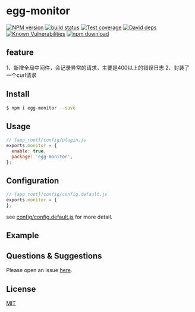 # egg-monitor

[![NPM version][npm-image]][npm-url]
[![build status][travis-image]][travis-url]
[![Test coverage][codecov-image]][codecov-url]
[![David deps][david-image]][david-url]
[![Known Vulnerabilities][snyk-image]][snyk-url]
[![npm download][download-image]][download-url]

[npm-image]: https://img.shields.io/npm/v/egg-monitor.svg?style=flat-square
[npm-url]: https://npmjs.org/package/egg-monitor
[travis-image]: https://img.shields.io/travis/eggjs/egg-monitor.svg?style=flat-square
[travis-url]: https://travis-ci.org/eggjs/egg-monitor
[codecov-image]: https://img.shields.io/codecov/c/github/eggjs/egg-monitor.svg?style=flat-square
[codecov-url]: https://codecov.io/github/eggjs/egg-monitor?branch=master
[david-image]: https://img.shields.io/david/eggjs/egg-monitor.svg?style=flat-square
[david-url]: https://david-dm.org/eggjs/egg-monitor
[snyk-image]: https://snyk.io/test/npm/egg-monitor/badge.svg?style=flat-square
[snyk-url]: https://snyk.io/test/npm/egg-monitor
[download-image]: https://img.shields.io/npm/dm/egg-monitor.svg?style=flat-square
[download-url]: https://npmjs.org/package/egg-monitor

<!--
Description here.
-->
## feature
1、新增全局中间件，会记录异常的请求，主要是400以上的错误日志
2、封装了一个curl请求

## Install

```bash
$ npm i egg-monitor --save
```

## Usage

```js
// {app_root}/config/plugin.js
exports.monitor = {
  enable: true,
  package: 'egg-monitor',
};
```

## Configuration

```js
// {app_root}/config/config.default.js
exports.monitor = {
};
```

see [config/config.default.js](config/config.default.js) for more detail.

## Example

<!-- example here -->

## Questions & Suggestions

Please open an issue [here](https://github.com/eggjs/egg/issues).

## License

[MIT](LICENSE)
